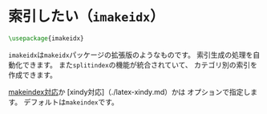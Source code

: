 # 索引したい（`imakeidx`）

```latex
\usepackage{imakeidx}
```

`imakeidx`は`makeidx`パッケージの拡張版のようなものです。
索引生成の処理を自動化できます。
また`splitindex`の機能が統合されていて、
カテゴリ別の索引を作成できます。

[makeindex対応](./latex-makeindex.md)か
[xindy対応]（./latex-xindy.md）かは
オプションで指定します。
デフォルトは`makeindex`です。

